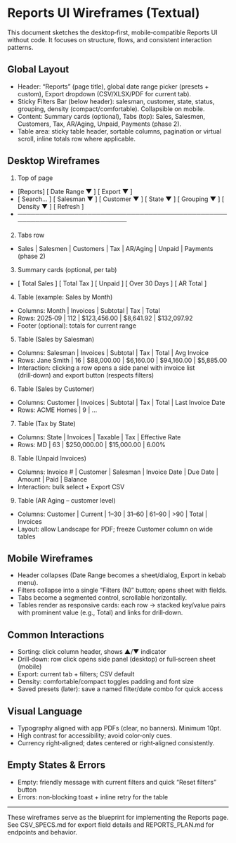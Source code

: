 # Reports UI Wireframes (Textual)

This document sketches the desktop‑first, mobile‑compatible Reports UI without code. It focuses on structure, flows, and consistent interaction patterns.

## Global Layout
- Header: “Reports” (page title), global date range picker (presets + custom), Export dropdown (CSV/XLSX/PDF for current tab).
- Sticky Filters Bar (below header): salesman, customer, state, status, grouping, density (compact/comfortable). Collapsible on mobile.
- Content: Summary cards (optional), Tabs (top): Sales, Salesmen, Customers, Tax, AR/Aging, Unpaid, Payments (phase 2).
- Table area: sticky table header, sortable columns, pagination or virtual scroll, inline totals row where applicable.

## Desktop Wireframes

1) Top of page
- [Reports]                                      [ Date Range ▼ ] [ Export ▼ ]
- [ Search… ]  [ Salesman ▼ ] [ Customer ▼ ] [ State ▼ ] [ Grouping ▼ ] [ Density ▼ ] [ Refresh ]
- ─────────────────────────────────────────────────────────────────────────

2) Tabs row
- Sales | Salesmen | Customers | Tax | AR/Aging | Unpaid | Payments (phase 2)

3) Summary cards (optional, per tab)
- [ Total Sales ]  [ Total Tax ]  [ Unpaid ]  [ Over 30 Days ]  [ AR Total ]

4) Table (example: Sales by Month)
- Columns: Month | Invoices | Subtotal | Tax | Total
- Rows: 2025‑09 | 112 | $123,456.00 | $8,641.92 | $132,097.92
- Footer (optional): totals for current range

5) Table (Sales by Salesman)
- Columns: Salesman | Invoices | Subtotal | Tax | Total | Avg Invoice
- Rows: Jane Smith | 16 | $88,000.00 | $6,160.00 | $94,160.00 | $5,885.00
- Interaction: clicking a row opens a side panel with invoice list (drill‑down) and export button (respects filters)

6) Table (Sales by Customer)
- Columns: Customer | Invoices | Subtotal | Tax | Total | Last Invoice Date
- Rows: ACME Homes | 9 | …

7) Table (Tax by State)
- Columns: State | Invoices | Taxable | Tax | Effective Rate
- Rows: MD | 63 | $250,000.00 | $15,000.00 | 6.00%

8) Table (Unpaid Invoices)
- Columns: Invoice # | Customer | Salesman | Invoice Date | Due Date | Amount | Paid | Balance
- Interaction: bulk select + Export CSV

9) Table (AR Aging – customer level)
- Columns: Customer | Current | 1–30 | 31–60 | 61–90 | >90 | Total | Invoices
- Layout: allow Landscape for PDF; freeze Customer column on wide tables

## Mobile Wireframes
- Header collapses (Date Range becomes a sheet/dialog, Export in kebab menu).
- Filters collapse into a single “Filters (N)” button; opens sheet with fields.
- Tabs become a segmented control, scrollable horizontally.
- Tables render as responsive cards: each row → stacked key/value pairs with prominent value (e.g., Total) and links for drill‑down.

## Common Interactions
- Sorting: click column header, shows ▲/▼ indicator
- Drill‑down: row click opens side panel (desktop) or full‑screen sheet (mobile)
- Export: current tab + filters; CSV default
- Density: comfortable/compact toggles padding and font size
- Saved presets (later): save a named filter/date combo for quick access

## Visual Language
- Typography aligned with app PDFs (clear, no banners). Minimum 10pt.
- High contrast for accessibility; avoid color‑only cues.
- Currency right‑aligned; dates centered or right‑aligned consistently.

## Empty States & Errors
- Empty: friendly message with current filters and quick “Reset filters” button
- Errors: non‑blocking toast + inline retry for the table

---

These wireframes serve as the blueprint for implementing the Reports page. See CSV_SPECS.md for export field details and REPORTS_PLAN.md for endpoints and behavior.

